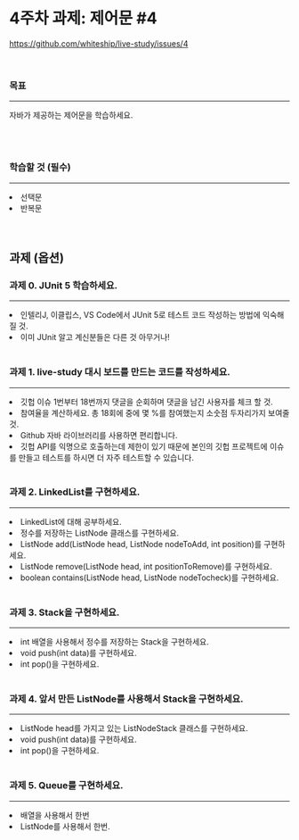 # 4주차 과제: 제어문 #4
https://github.com/whiteship/live-study/issues/4

<br>
<h3>목표</h3>

***


자바가 제공하는 제어문을 학습하세요.

<br>
<br>

<h3>학습할 것 (필수)</h3>

***

<ui>
  <li>선택문</li>
  <li>반복문</li>
</ui>  

<br>
<br>

<h2>과제 (옵션)</h2>
<h3>과제 0. JUnit 5 학습하세요.</h3>

***
<ui>
  <li>인텔리J, 이클립스, VS Code에서 JUnit 5로 테스트 코드 작성하는 방법에 익숙해 질 것.</li>
  <li>이미 JUnit 알고 계신분들은 다른 것 아무거나!</li>
</ui>

<br>

<h3>과제 1. live-study 대시 보드를 만드는 코드를 작성하세요.</h3>

***

<ui>
  <li>깃헙 이슈 1번부터 18번까지 댓글을 순회하며 댓글을 남긴 사용자를 체크 할 것.</li>
  <li>참여율을 계산하세요. 총 18회에 중에 몇 %를 참여했는지 소숫점 두자리가지 보여줄 것.</li>
  <li>Github 자바 라이브러리를 사용하면 편리합니다.</li>
  <li>깃헙 API를 익명으로 호출하는데 제한이 있기 때문에 본인의 깃헙 프로젝트에 이슈를 만들고 테스트를 하시면 더 자주 테스트할 수 있습니다.</li>
</ui>

<br>

<h3>과제 2. LinkedList를 구현하세요.</h3>

***

<ui>
  <li>LinkedList에 대해 공부하세요.</li>
  <li>정수를 저장하는 ListNode 클래스를 구현하세요.</li>
  <li>ListNode add(ListNode head, ListNode nodeToAdd, int position)를 구현하세요.</li>
  <li>ListNode remove(ListNode head, int positionToRemove)를 구현하세요.</li>
  <li>boolean contains(ListNode head, ListNode nodeTocheck)를 구현하세요.</li>
</ui>

<br>
  
<h3>과제 3. Stack을 구현하세요.</h3>

***

<ui>
  <li>int 배열을 사용해서 정수를 저장하는 Stack을 구현하세요.</li>
  <li>void push(int data)를 구현하세요.</li>
  <li>int pop()을 구현하세요.</li>
</ui>
  
<br>
  
<h3>과제 4. 앞서 만든 ListNode를 사용해서 Stack을 구현하세요.</h3>

***

<ui>
  <li>ListNode head를 가지고 있는 ListNodeStack 클래스를 구현하세요.</li>
  <li>void push(int data)를 구현하세요.</li>
  <li>int pop()을 구현하세요.</li>
</ui>
  
<br>
  
<h3>과제 5. Queue를 구현하세요.</h3>

***

<ui>
  <li>배열을 사용해서 한번</li>
  <li>ListNode를 사용해서 한번.</li>
</ui>
